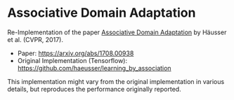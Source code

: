 # Associative Domain Adaptation

Re-Implementation of the paper [Associative Domain Adaptation](https://arxiv.org/abs/1708.00938) by Häusser et al. (CVPR, 2017).

- Paper: https://arxiv.org/abs/1708.00938
- Original Implementation (Tensorflow): https://github.com/haeusser/learning_by_association

This implementation might vary from the original implementation in various details, but reproduces the performance originally reported.